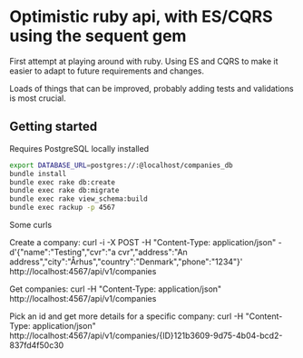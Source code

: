 # Optimistic ruby api, with ES/CQRS using the sequent gem

First attempt at playing around with ruby. Using ES and CQRS to make it easier to adapt to future requirements and changes.

Loads of things that can be improved, probably adding tests and validations is most crucial.

## Getting started

Requires PostgreSQL locally installed

```sh
export DATABASE_URL=postgres://:@localhost/companies_db
bundle install
bundle exec rake db:create
bundle exec rake db:migrate
bundle exec rake view_schema:build
bundle exec rackup -p 4567
```

Some curls

Create a company:
curl -i -X POST -H "Content-Type: application/json" -d'{"name":"Testing","cvr":"a cvr","address":"An address","city":"Århus","country":"Denmark","phone":"1234"}' http://localhost:4567/api/v1/companies

Get companies:
curl -H "Content-Type: application/json" http://localhost:4567/api/v1/companies

Pick an id and get more details for a specific company:
curl -H "Content-Type: application/json" http://localhost:4567/api/v1/companies/{ID}121b3609-9d75-4b04-bcd2-837fd4f50c30